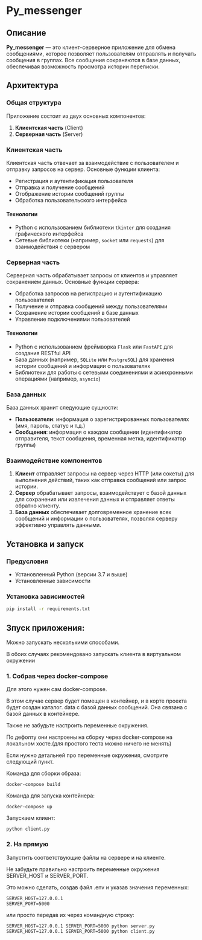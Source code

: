 # Py_messenger

## Описание

**Py_messenger** — это клиент-серверное приложение для обмена сообщениями, которое позволяет пользователям отправлять и получать сообщения в группах. Все сообщения сохраняются в базе данных, обеспечивая возможность просмотра истории переписки.

## Архитектура

### Общая структура

Приложение состоит из двух основных компонентов:

1. **Клиентская часть** (Client)
2. **Серверная часть** (Server)

### Клиентская часть

Клиентская часть отвечает за взаимодействие с пользователем и отправку запросов на сервер. Основные функции клиента:

- Регистрация и аутентификация пользователя
- Отправка и получение сообщений
- Отображение истории сообщений группы
- Обработка пользовательского интерфейса

#### Технологии

- Python с использованием библиотеки `tkinter` для создания графического интерфейса
- Сетевые библиотеки (например, `socket` или `requests`) для взаимодействия с сервером

### Серверная часть

Серверная часть обрабатывает запросы от клиентов и управляет сохранением данных. Основные функции сервера:

- Обработка запросов на регистрацию и аутентификацию пользователей
- Получение и отправка сообщений между пользователями
- Сохранение истории сообщений в базе данных
- Управление подключениями пользователей

#### Технологии

- Python с использованием фреймворка `Flask` или `FastAPI` для создания RESTful API
- База данных (например, `SQLite` или `PostgreSQL`) для хранения истории сообщений и информации о пользователях
- Библиотеки для работы с сетевыми соединениями и асинхронными операциями (например, `asyncio`)

### База данных

База данных хранит следующие сущности:

- **Пользователи**: информация о зарегистрированных пользователях (имя, пароль, статус и т.д.)
- **Сообщения**: информация о каждом сообщении (идентификатор отправителя, текст сообщения, временная метка, идентификатор группы)

### Взаимодействие компонентов

1. **Клиент** отправляет запросы на сервер через HTTP (или сокеты) для выполнения действий, таких как отправка сообщений или запрос истории.
2. **Сервер** обрабатывает запросы, взаимодействует с базой данных для сохранения или извлечения данных и отправляет ответы обратно клиенту.
3. **База данных** обеспечивает долговременное хранение всех сообщений и информации о пользователях, позволяя серверу эффективно управлять данными.

## Установка и запуск

### Предусловия

- Установленный Python (версии 3.7 и выше)
- Установленные зависимости

### Установка зависимостей

```bash
pip install -r requirements.txt

```
## Зпуск приложения:

Можно запускать несколькими способами.

В обоих случаях рекомендовано запускать клиента в виртуальном окружении

### 1. Собрав через docker-compose

Для этого нужен сам docker-compose.

В этом случае сервер будет помещен в контейнер, и в корте проекта будет создан каталог. data с базой данных сообщений. Она связана с базой данных в контейнере.

Также не забудьте настроить переменные окружения. 

По дефолту они настроены на сборку через docker-compose на локальном хосте.(для простого теста можно ничего не менять)

Если нужно детальней про переменные окружения, смотрите следующий пункт.

Команда для сборки образа:
```
docker-compose build
```

Команда для запуска контейнера:

```
docker-compose up
```

Запускаем клиент:

```
python client.py
```

### 2. На прямую

Запустить соответствующие файлы на сервере и на клиенте.

Не забудьте правильно настроить переменные окружения SERVER_HOST и SERVER_PORT.

Это можно сделать, создав файл .env и указав значения переменных:

```
SERVER_HOST=127.0.0.1
SERVER_PORT=5000
```

или просто передав их через командную строку:

```
SERVER_HOST=127.0.0.1 SERVER_PORT=5000 python server.py
SERVER_HOST=127.0.0.1 SERVER_PORT=5000 python client.py
```

